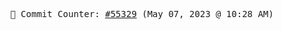<p align="center">
    <samp>
        📮 Commit Counter: <a href="https://github.com/Javascript-void0/Javascript-void0/commits/main">#55329</a> (May 07, 2023 @ 10:28 AM)
    </samp>
</p>
